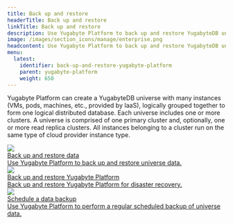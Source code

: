 ```yaml
---
title: Back up and restore
headerTitle: Back up and restore
linkTitle: Back up and restore
description: Use Yugabyte Platform to back up and restore YugabyteDB universes and data.
image: /images/section_icons/manage/enterprise.png
headcontent: Use Yugabyte Platform to back up and restore YugabyteDB universes and data.
menu:
  latest:
    identifier: back-up-and-restore-yugabyte-platform
    parent: yugabyte-platform
    weight: 650
---
```


Yugabyte Platform can create a YugabyteDB universe with many instances (VMs, pods, machines, etc., provided by IaaS), logically grouped together to form one logical distributed database. Each universe includes one or more clusters. A universe is comprised of one primary cluster and, optionally, one or more read replica clusters. All instances belonging to a cluster run on the same type of cloud provider instance type.

<div class="row">

  <div class="col-12 col-md-6 col-lg-12 col-xl-6">
    <a class="section-link icon-offset" href="backup-restore/">
      <div class="head">
        <img class="icon" src="/images/section_icons/manage/enterprise.png" aria-hidden="true" />
        <div class="title">Back up and restore data</div>
      </div>
      <div class="body">
        Use Yugabyte Platform to back up and restore universe data.
      </div>
    </a>
  </div>

  <div class="col-12 col-md-6 col-lg-12 col-xl-6">
    <a class="section-link icon-offset" href="back-up-restore-yp/">
      <div class="head">
        <img class="icon" src="/images/section_icons/manage/enterprise.png" aria-hidden="true" />
        <div class="title">Back up and restore Yugabyte Platform</div>
      </div>
      <div class="body">
        Back up and restore Yugabyte Platform for disaster recovery.
      </div>
    </a>
  </div>

  <div class="col-12 col-md-6 col-lg-12 col-xl-6">
    <a class="section-link icon-offset" href="schedule-data-backup/">
      <div class="head">
        <img class="icon" src="/images/section_icons/manage/enterprise.png" aria-hidden="true" />
        <div class="title">Schedule a data backup</div>
      </div>
      <div class="body">
        Use Yugabyte Platform to perform a regular scheduled backup of universe data.
      </div>
    </a>
  </div>

</div>

